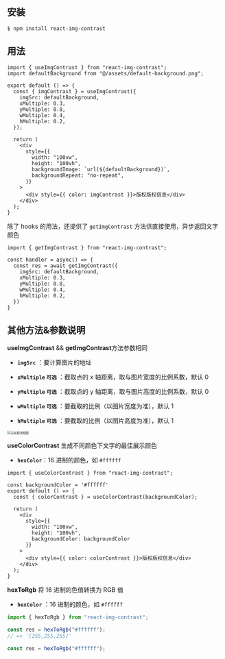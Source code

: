 ## 安装

```shell
$ npm install react-img-contrast
```

## 用法

```react
import { useImgContrast } from "react-img-contrast";
import defaultBackground from "@/assets/default-background.png";

export default () => {
  const { imgContrast } = useImgContrast({
    imgSrc: defaultBackground,
    xMultiple: 0.3,
    yMultiple: 0.8,
    wMultiple: 0.4,
    hMultiple: 0.2,
  });

  return (
    <div
      style={{
        width: "100vw",
        height: "100vh",
        backgroundImage: `url(${defaultBackground})`,
        backgroundRepeat: "no-repeat",
      }}
    >
      <div style={{ color: imgContrast }}>版权版权信息</div>
    </div>
  );
}
```

除了 hooks 的用法，还提供了 `getImgContrast` 方法供直接使用，异步返回文字颜色

```react
import { getImgContrast } from "react-img-contrast";

const handler = async() => {
  const res = await getImgContrast({
    imgSrc: defaultBackground,
    xMultiple: 0.3,
    yMultiple: 0.8,
    wMultiple: 0.4,
    hMultiple: 0.2,
  })
}
```

## 其他方法&参数说明

**useImgContrast** && **getImgContrast**方法参数相同

- **`imgSrc`** ：要计算图片的地址

- **`xMultiple` `可选`** ：截取点的 x 轴距离，取与图片宽度的比例系数，默认 0

- **`yMultiple` `可选`** ：截取点的 y 轴距离，取与图片高度的比例系数，默认 0

- **`wMultiple` `可选`** ：要截取的比例（以图片宽度为准），默认 1

- **`hMultiple` `可选`** ：要截取的比例（以图片高度为准），默认 1

<img src="https://chanceyliu-1301861058.cos.ap-chongqing.myqcloud.com/markdown/%E6%97%A0%E6%A0%87%E9%A2%98%E6%B5%81%E7%A8%8B%E5%9B%BE.png" alt="无标题流程图" style="zoom:50%;" />

**useColorContrast** 生成不同颜色下文字的最佳展示颜色

- **`hexColor`**：16 进制的颜色，如 `#ffffff`

```react
import { useColorContrast } from "react-img-contrast";

const backgroundColor = '#ffffff'
export default () => {
  const { colorContrast } = useColorContrast(backgroundColor);

  return (
    <div
      style={{
        width: "100vw",
        height: "100vh",
        backgroundColor: backgroundColor
      }}
    >
      <div style={{ color: colorContrast }}>版权版权信息</div>
    </div>
  );
}
```

**hexToRgb** 将 16 进制的色值转换为 RGB 值

- **`hexColor`** ：16 进制的颜色，如 `#ffffff`

```typescript
import { hexToRgb } from "react-img-contrast";

const res = hexToRgb("#ffffff");
// => '[255,255,255]'

const res = hexToRgb("#ffffff");
```
